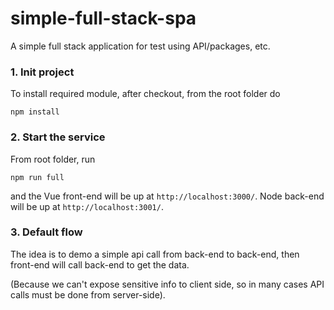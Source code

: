 # simple-full-stack-spa
A simple full stack application for test using API/packages, etc.

###  1. Init project
To install required module, after checkout, from the root folder do
```
npm install
```

###  2. Start the service
From root folder, run
```
npm run full
```
and the Vue front-end will be up at `http://localhost:3000/`.
Node back-end will be up at `http://localhost:3001/`.

###  3. Default flow
The idea is to demo a simple api call from back-end to back-end, then front-end will call back-end to get the data.

(Because we can't expose sensitive info to client side, so in many cases API calls must be done from server-side).

